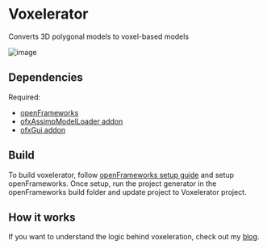 # Voxelerator
Converts 3D polygonal models to voxel-based models

![image](https://github.com/prathikkaranth/voxelerator/assets/53780002/6fcecf77-88d3-4bfb-8f68-d67cbc73c205)

## Dependencies
Required:

- [openFrameworks](https://openframeworks.cc/)
- [ofxAssimpModelLoader addon](https://openframeworks.cc/documentation/ofxAssimpModelLoader/ofxAssimpModelLoader/)
- [ofxGui addon](https://openframeworks.cc/documentation/ofxGui/)

## Build
To build voxelerator, follow [openFrameworks setup guide](https://openframeworks.cc/download/) and setup openFrameworks. Once setup, run the project generator in the openFrameworks build folder and update project to Voxelerator project.

## How it works
If you want to understand the logic behind voxeleration, check out my [blog](https://lite.prathik-karanth.com/posts/voxelerator/).

